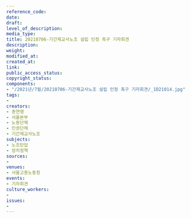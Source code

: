 ```yaml
---
reference_code: 
date: 
draft: 
level_of_description: 
media_type: 
title: 20210706-기간제교사노조 설립 인정 촉구 기자회견
description: 
weight: 
modified_at: 
created_at: 
link: 
public_access_status: 
copyright_status: 
components:
- "/2021년/7월/20210706-기간제교사노조 설립 인정 촉구 기자회견/_1D21014.jpg"
tags:
- 
creators:
- 총연맹
- 서울본부
- 노동단체
- 인권단체
- 기간제교사노조
subjects:
- 노조탄압
- 정치정책
sources:
- 
venues:
- 서울고용노동청
events:
- 기자회견
culture_workers:
- 
issues:
- 
---
```

